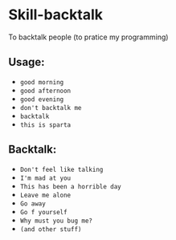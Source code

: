 # Skill-backtalk
To backtalk people (to pratice my programming)

## Usage:
* `good morning`
* `good afternoon`
* `good evening`
* `don't backtalk me`
* `backtalk`
* `this is sparta`

## Backtalk:
* `Don't feel like talking`
* `I'm mad at you`
* `This has been a horrible day`
* `Leave me alone`
* `Go away`
* `Go f yourself`
* `Why must you bug me?`
* `(and other stuff)`
